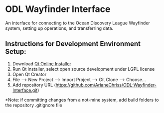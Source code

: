 # ODL Wayfinder Interface

An interface for connecting to the Ocean Discovery League Wayfinder system, setting up operations, and transferring data.

## Instructions for Development Environment Setup:
1. Download [Qt Online Installer](https://www.qt.io/download-qt-installer?utm_referrer=https%3A%2F%2Fwww.qt.io%2Fdownload-open-source%3Futm_referrer%3Dhttps%253A%252F%252Fwww.qt.io%252Fdownload)
2. Run Qt installer, select open source development under LGPL license
3. Open Qt Creator
4. File --> New Project --> Import Project --> Git Clone --> Choose...
5. Add repository URL (https://github.com/ArianeChriss/ODL-Wayfinder-Interface.git)

*Note: if committing changes from a not-mine system, add build folders to the repository .gitignore file
